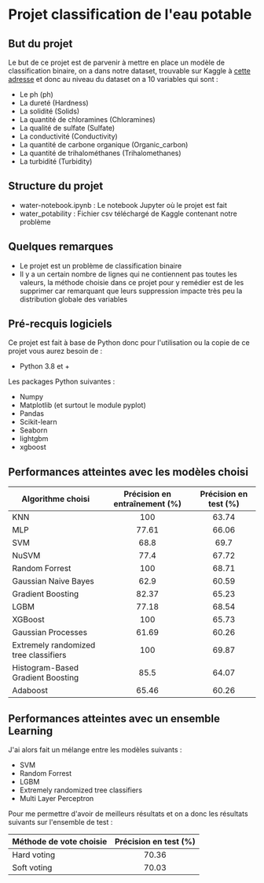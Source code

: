 # Projet classification de l'eau potable
## But du projet
Le but de ce projet est de parvenir à mettre en place un modèle de classification binaire, on a dans notre dataset, trouvable sur Kaggle à [cette adresse](https://www.kaggle.com/adityakadiwal/water-potability) et donc au niveau du dataset on a 10 variables qui sont : 
- Le ph (ph)
- La dureté (Hardness)
- La solidité (Solids)
- La quantité de chloramines (Chloramines)
- La qualité de sulfate (Sulfate)
- La conductivité (Conductivity)
- La quantité de carbone organique (Organic_carbon)
- La quantité de trihalométhanes (Trihalomethanes)
- La turbidité (Turbidity)
## Structure du projet 
- water-notebook.ipynb : Le notebook Jupyter où le projet est fait
- water_potability : Fichier csv téléchargé de Kaggle contenant notre problème
## Quelques remarques 
- Le projet est un problème de classification binaire
- Il y a un certain nombre de lignes qui ne contiennent pas toutes les valeurs, la méthode choisie dans ce projet pour y remédier est de les supprimer car remarquant que leurs suppression impacte très peu la distribution globale des variables
## Pré-recquis logiciels 
Ce projet est fait à base de Python donc pour l'utilisation ou la copie de ce projet vous aurez besoin de : 
- Python 3.8 et + 

Les packages Python suivantes : 
- Numpy
- Matplotlib (et surtout le module pyplot)
- Pandas
- Scikit-learn
- Seaborn
- lightgbm
- xgboost
## Performances atteintes avec les modèles choisi
|   Algorithme choisi    |   Précision en entraînement (%)    |   Précision en test (%)    |
|---    |:-:    |:-:    |
|   KNN    |   100    |   63.74    |
|   MLP    |   77.61    |   66.06    |
|   SVM    |   68.8    |   69.7    |
|   NuSVM    |    77.4   |    67.72   |
|   Random Forrest    |    100   |    68.71   |
|   Gaussian Naive Bayes    |   62.9    |    60.59   |
|   Gradient Boosting    |   82.37    |    65.23   |
|   LGBM    |    77.18   |    68.54   |
|   XGBoost    |   100    |    65.73   |
|   Gaussian Processes    |    61.69    |   60.26    |
|   Extremely randomized tree classifiers    |   100    |   69.87    |
|   Histogram-Based Gradient Boosting    |   85.5    |   64.07    |
|   Adaboost    |   65.46   |   60.26    |
## Performances atteintes avec un ensemble Learning 
J'ai alors fait un mélange entre les modèles suivants : 
- SVM
- Random Forrest
- LGBM
- Extremely randomized tree classifiers
- Multi Layer Perceptron 

Pour me permettre d'avoir de meilleurs résultats et on a donc les résultats suivants sur l'ensemble de test : 

|   Méthode de vote choisie    |   Précision en test (%)    | 
|---    |:-:    |
|   Hard voting    |   70.36   |
|   Soft voting    |   70.03    |